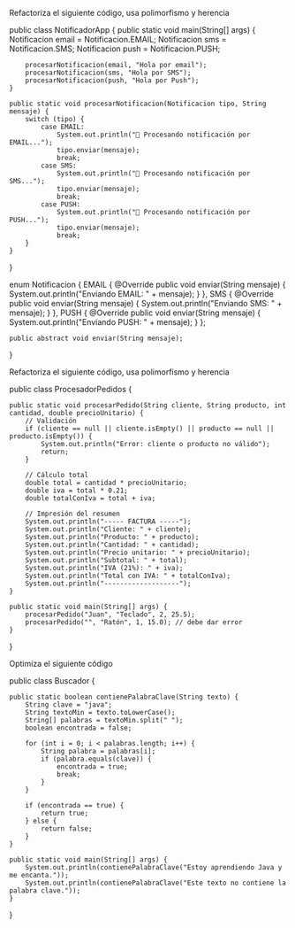 Refactoriza el siguiente código, usa polimorfismo y herencia

public class NotificadorApp {
    public static void main(String[] args) {
        Notificacion email = Notificacion.EMAIL;
        Notificacion sms = Notificacion.SMS;
        Notificacion push = Notificacion.PUSH;

        procesarNotificacion(email, "Hola por email");
        procesarNotificacion(sms, "Hola por SMS");
        procesarNotificacion(push, "Hola por Push");
    }

    public static void procesarNotificacion(Notificacion tipo, String mensaje) {
        switch (tipo) {
            case EMAIL:
                System.out.println("📧 Procesando notificación por EMAIL...");
                tipo.enviar(mensaje);
                break;
            case SMS:
                System.out.println("📱 Procesando notificación por SMS...");
                tipo.enviar(mensaje);
                break;
            case PUSH:
                System.out.println("🔔 Procesando notificación por PUSH...");
                tipo.enviar(mensaje);
                break;
        }
    }
}

enum Notificacion {
    EMAIL {
        @Override
        public void enviar(String mensaje) {
            System.out.println("Enviando EMAIL: " + mensaje);
        }
    },
    SMS {
        @Override
        public void enviar(String mensaje) {
            System.out.println("Enviando SMS: " + mensaje);
        }
    },
    PUSH {
        @Override
        public void enviar(String mensaje) {
            System.out.println("Enviando PUSH: " + mensaje);
        }
    };

    public abstract void enviar(String mensaje);
}



Refactoriza el siguiente código, usa polimorfismo y herencia

public class ProcesadorPedidos {

    public static void procesarPedido(String cliente, String producto, int cantidad, double precioUnitario) {
        // Validación
        if (cliente == null || cliente.isEmpty() || producto == null || producto.isEmpty()) {
            System.out.println("Error: cliente o producto no válido");
            return;
        }

        // Cálculo total
        double total = cantidad * precioUnitario;
        double iva = total * 0.21;
        double totalConIva = total + iva;

        // Impresión del resumen
        System.out.println("----- FACTURA -----");
        System.out.println("Cliente: " + cliente);
        System.out.println("Producto: " + producto);
        System.out.println("Cantidad: " + cantidad);
        System.out.println("Precio unitario: " + precioUnitario);
        System.out.println("Subtotal: " + total);
        System.out.println("IVA (21%): " + iva);
        System.out.println("Total con IVA: " + totalConIva);
        System.out.println("-------------------");
    }

    public static void main(String[] args) {
        procesarPedido("Juan", "Teclado", 2, 25.5);
        procesarPedido("", "Ratón", 1, 15.0); // debe dar error
    }
}







Optimiza el siguiente código

public class Buscador {

    public static boolean contienePalabraClave(String texto) {
        String clave = "java";
        String textoMin = texto.toLowerCase();
        String[] palabras = textoMin.split(" ");
        boolean encontrada = false;

        for (int i = 0; i < palabras.length; i++) {
            String palabra = palabras[i];
            if (palabra.equals(clave)) {
                encontrada = true;
                break;
            }
        }

        if (encontrada == true) {
            return true;
        } else {
            return false;
        }
    }

    public static void main(String[] args) {
        System.out.println(contienePalabraClave("Estoy aprendiendo Java y me encanta."));
        System.out.println(contienePalabraClave("Este texto no contiene la palabra clave."));
    }
}

